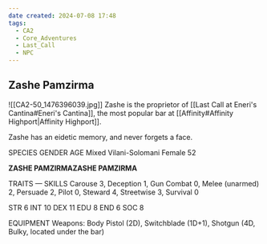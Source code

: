 ```yaml
---
date created: 2024-07-08 17:48
tags:
  - CA2
  - Core_Adventures
  - Last_Call
  - NPC
---
```


## Zashe Pamzirma

![[CA2-50_1476396039.jpg]]
Zashe is the proprietor of [[Last Call at Eneri's Cantina#Eneri's Cantina]], the most popular bar at [[Affinity#Affinity Highport|Affinity Highport]].  

Zashe has an eidetic memory, and never forgets a face.

SPECIES GENDER AGE
Mixed Vilani-Solomani Female 52

**ZASHE PAMZIRMAZASHE PAMZIRMA**

TRAITS — SKILLS
Carouse 3, Deception 1, Gun Combat 0, Melee (unarmed) 2, Persuade 2, Pilot 0, Steward 4, Streetwise 3, Survival 0

STR 6 INT 10
DEX 11 EDU 8
END 6 SOC 8

EQUIPMENT
Weapons: Body Pistol (2D), Switchblade (1D+1), Shotgun (4D, Bulky, located under the bar)
